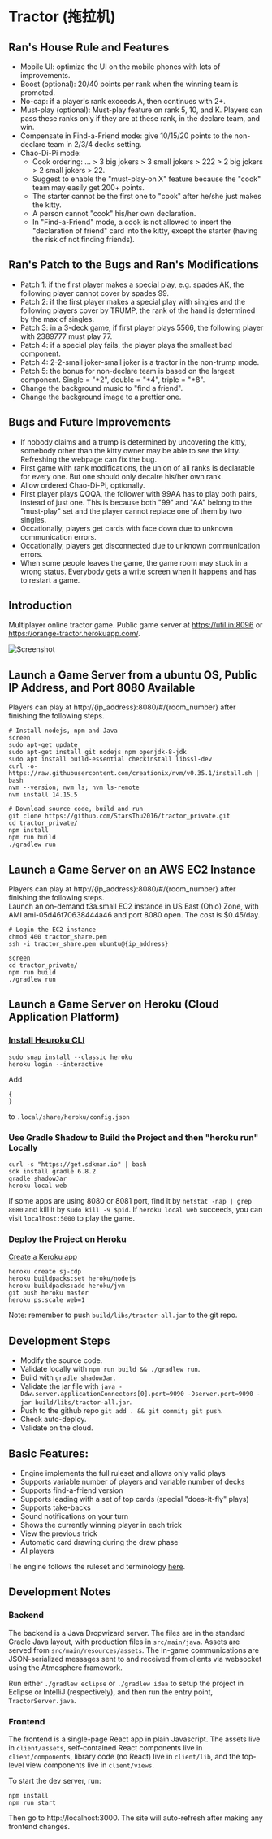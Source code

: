 # Tractor (拖拉机)

## Ran's House Rule and Features
* Mobile UI: optimize the UI on the mobile phones with lots of improvements.
* Boost (optional): 20/40 points per rank when the winning team is promoted.
* No-cap: if a player's rank exceeds A, then continues with 2+.
* Must-play (optional): Must-play feature on rank 5, 10, and K. Players can pass these ranks only if they are at these rank, in the declare team, and win.
* Compensate in Find-a-Friend mode: give 10/15/20 points to the non-declare team in 2/3/4 decks setting.
* Chao-Di-Pi mode:
  * Cook ordering: ... > 3 big jokers > 3 small jokers > 222 > 2 big jokers > 2 small jokers > 22.
  * Suggest to enable the "must-play-on X" feature because the "cook" team may easily get 200+ points.
  * The starter cannot be the first one to "cook" after he/she just makes the kitty.
  * A person cannot "cook" his/her own declaration.
  * In "Find-a-Friend" mode, a cook is not allowed to insert the "declaration of friend" card into the kitty, except the starter (having the risk of not finding friends).

## Ran's Patch to the Bugs and Ran's Modifications
* Patch 1: if the first player makes a special play, e.g. spades AK, the following player cannot cover by spades 99.
* Patch 2: if the first player makes a special play with singles and the following players cover by TRUMP, the rank of the hand is determined by the max of singles.
* Patch 3: in a 3-deck game, if first player plays 5566, the following player with 2389777 must play 77.
* Patch 4: if a special play fails, the player plays the smallest bad component.
* Patch 4: 2-2-small joker-small joker is a tractor in the non-trump mode.
* Patch 5: the bonus for non-declare team is based on the largest component. Single = "*2", double = "*4", triple = "*8". 
* Change the background music to "find a friend".
* Change the background image to a prettier one.

## Bugs and Future Improvements
* If nobody claims and a trump is determined by uncovering the kitty, somebody other than the kitty owner may be able to see the kitty. Refreshing the webpage can fix the bug. 
* First game with rank modifications, the union of all ranks is declarable for every one. But one should only decalre his/her own rank.
* Allow ordered Chao-Di-Pi, optionally.
* First player plays QQQA, the follower with 99AA has to play both pairs, instead of just one. This is because both "99" and "AA" belong to the "must-play" set and the player cannot replace one of them by two singles.
* Occationally, players get cards with face down due to unknown communication errors.
* Occationally, players get disconnected due to unknown communication errors.
* When some people leaves the game, the game room may stuck in a wrong status. Everybody gets a write screen when it happens and has to restart a game.

## Introduction
Multiplayer online tractor game. Public game server at https://util.in:8096 or https://orange-tractor.herokuapp.com/.

![Screenshot](screenshot.png)

## Launch a Game Server from a ubuntu OS, Public IP Address, and Port 8080 Available
Players can play at http://{ip_address}:8080/#/{room_number} after finishing the following steps.
```
# Install nodejs, npm and Java
screen
sudo apt-get update
sudo apt-get install git nodejs npm openjdk-8-jdk
sudo apt install build-essential checkinstall libssl-dev
curl -o- https://raw.githubusercontent.com/creationix/nvm/v0.35.1/install.sh | bash
nvm --version; nvm ls; nvm ls-remote
nvm install 14.15.5

# Download source code, build and run
git clone https://github.com/StarsThu2016/tractor_private.git
cd tractor_private/
npm install
npm run build
./gradlew run
```

## Launch a Game Server on an AWS EC2 Instance
Players can play at http://{ip_address}:8080/#/{room_number} after finishing the following steps.  
Launch an on-demand t3a.small EC2 instance in US East (Ohio) Zone, with AMI ami-05d46f70638444a46 and port 8080 open. The cost is $0.45/day.
```
# Login the EC2 instance
chmod 400 tractor_share.pem
ssh -i tractor_share.pem ubuntu@{ip_address}

screen
cd tractor_private/
npm run build
./gradlew run
```

## Launch a Game Server on Heroku (Cloud Application Platform)
### [Install Heuroku CLI](https://phasertutorials.com/hosting-your-multiplayer-phaser-game-on-heroku/)
```
sudo snap install --classic heroku
heroku login --interactive
```

Add
```
{
}
```
to ```.local/share/heroku/config.json```

### Use Gradle Shadow to Build the Project and then "heroku run" Locally
```
curl -s "https://get.sdkman.io" | bash
sdk install gradle 6.8.2
gradle shadowJar
heroku local web
```

If some apps are using 8080 or 8081 port, find it by ```netstat -nap | grep 8080``` and kill it by ```sudo kill -9 $pid```.
If ```heroku local web``` succeeds, you can visit ```localhost:5000``` to play the game.

### Deploy the Project on Heroku
[Create a Keroku app](https://devcenter.heroku.com/articles/creating-apps)
```
heroku create sj-cdp
heroku buildpacks:set heroku/nodejs
heroku buildpacks:add heroku/jvm
git push heroku master
heroku ps:scale web=1
```
Note: remember to push ```build/libs/tractor-all.jar``` to the git repo.

## Development Steps
* Modify the source code.
* Validate locally with ```npm run build && ./gradlew run```.
* Build with ```gradle shadowJar```.
* Validate the jar file with ```java -Ddw.server.applicationConnectors[0].port=9090 -Dserver.port=9090 -jar build/libs/tractor-all.jar```.
* Push to the github repo ```git add . && git commit; git push```.
* Check auto-deploy.
* Validate on the cloud.

## Basic Features:

- Engine implements the full ruleset and allows only valid plays
- Supports variable number of players and variable number of decks
- Supports find-a-friend version
- Supports leading with a set of top cards (special "does-it-fly" plays)
- Supports take-backs
- Sound notifications on your turn
- Shows the currently winning player in each trick
- View the previous trick
- Automatic card drawing during the draw phase
- AI players

The engine follows the ruleset and terminology [here](https://www.pagat.com/kt5/tractor.html).

## Development Notes

### Backend

The backend is a Java Dropwizard server. The files are in the standard Gradle Java layout, with production files in `src/main/java`. Assets are served from `src/main/resources/assets`. The in-game communications are JSON-serialized messages sent to and received from clients via websocket using the Atmosphere framework.

Run either `./gradlew eclipse` or `./gradlew idea` to setup the project in Eclipse or IntelliJ (respectively), and then run the entry point, `TractorServer.java`.

### Frontend

The frontend is a single-page React app in plain Javascript. The assets live in `client/assets`, self-contained React components live in `client/components`, library code (no React) live in `client/lib`, and the top-level view components live in `client/views`.

To start the dev server, run:

    npm install
    npm run start

Then go to http://localhost:3000. The site will auto-refresh after making any frontend changes.

